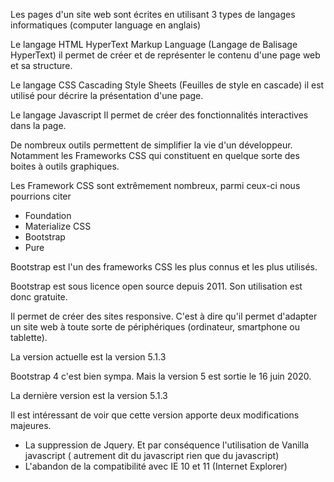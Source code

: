 Les pages d'un site web sont écrites en utilisant 3 types de langages informatiques (computer language en anglais)

Le langage HTML
HyperText Markup Language (Langage de Balisage HyperText)
il permet de créer et de représenter le contenu d'une page web et sa structure.

Le langage CSS
Cascading Style Sheets (Feuilles de style en cascade)
il est utilisé pour décrire la présentation d'une page.

Le langage Javascript
Il permet de créer des fonctionnalités interactives dans la page.

De nombreux outils permettent de simplifier la vie d'un développeur.
Notamment les Frameworks CSS qui constituent en quelque sorte des boites à outils graphiques.

Les Framework CSS sont extrêmement nombreux, parmi ceux-ci nous pourrions citer

- Foundation
- Materialize CSS
- Bootstrap
- Pure

Bootstrap est l'un des frameworks CSS les plus connus et les plus utilisés.

Bootstrap est sous licence open source depuis 2011.
Son utilisation est donc gratuite.

Il permet de créer des sites responsive.
C'est à dire qu'il permet d'adapter un site web à toute sorte de périphériques (ordinateur, smartphone ou tablette).

La version actuelle est la version 5.1.3

Bootstrap 4 c'est bien sympa.
Mais la version 5 est sortie le 16 juin 2020.

La dernière version est la version 5.1.3

Il est intéressant de voir que cette version apporte deux modifications majeures.

- La suppression de Jquery.
  Et par conséquence l'utilisation de Vanilla javascript ( autrement dit du javascript rien que du javascript)
- L'abandon de la compatibilité avec IE 10 et 11 (Internet Explorer)
